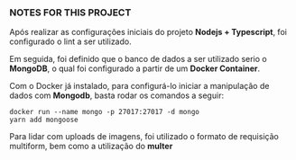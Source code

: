 ### NOTES FOR THIS PROJECT

Após realizar as configurações iniciais do projeto <strong>Nodejs + Typescript</strong>, foi configurado o lint a ser utilizado.

Em seguida, foi definido que o banco de dados a ser utilizado serio o <strong>MongoDB</strong>, o qual foi configurado a partir de um <strong>Docker Container</strong>.

Com o Docker já instalado, para configurá-lo iniciar a manipulação de dados com <strong>Mongodb</strong>, basta rodar os comandos a seguir:

	docker run --name mongo -p 27017:27017 -d mongo
	yarn add mongoose

Para lidar com uploads de imagens, foi utilizado o formato de requisição multiform, bem como a utilização do <strong>multer</strong>


